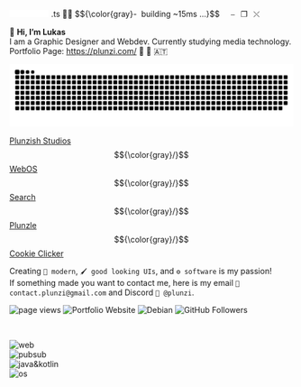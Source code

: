 <p><img alt="Debian" src="https://raw.githubusercontent.com/Plunzi/Pixmojis/refs/heads/main/plunzi.svg" width="70"> .ts 🧑‍💻 $${\color{gray}- ‎ building ~15ms ...}$$ ‎ ‎ ‎ ‎ ‎‎⎯⠀❐⠀⤬</p>

👋 **Hi, I’m Lukas**<br>
I am a Graphic Designer and Webdev.  Currently studying media technology.<br>
Portfolio Page: https://plunzi.com/ 🎥 🎨 🇦🇹

![commits](https://raw.githubusercontent.com/platane/snk/output/github-contribution-grid-snake-dark.svg)

[Plunzish Studios](https://plunzish.com) $${\color{gray}/}$$ [WebOS](https://webos.plunzi.com/) $${\color{gray}/}$$ [Search](https://search.plunzi.com/) $${\color{gray}/}$$ [Plunzle](https://daily.plunzi.com/) $${\color{gray}/}$$ [Cookie Clicker](https://plunzi-clicker.vercel.app)

Creating  ``🚀 modern``, ``🖌️ good looking UIs``, and ``⚙️ software`` is my passion!<br>
If something made you want to contact me, here is my email ``📧 contact.plunzi@gmail.com`` and Discord ``🍕 @plunzi``.

<p align="left">
    <img src="https://komarev.com/ghpvc/?username=Plunzi" alt="page views" />
    <img alt="Portfolio Website" src="https://img.shields.io/badge/website-plunzi.com-brightgreen">
    <img alt="Debian" src="https://img.shields.io/badge/System-Debian-informational?style=flat&logo=debian&color=FCC624">
    <img alt="GitHub Followers" src="https://img.shields.io/github/followers/Plunzi?style=flat&logo=github">
</p>

<br>

<p>
  <img src="https://skillicons.dev/icons?i=svelte,html,js,ts,css,react,nextjs,laravel,bun" alt="web">
  </br>
  <img src="https://skillicons.dev/icons?i=prisma,sqlite,redis,mysql,postgres," alt="pubsub">
  </br>
  <img src="https://skillicons.dev/icons?i=idea,kotlin,gradle" alt="java&kotlin">
  </br>
  <img src="https://skillicons.dev/icons?i=windows,debian" alt="os">
  </br>
</p>

<!---
Plunzi/Plunzi is a ✨ special ✨ repository because its `README.md` (this file) appears on your GitHub profile.
You can click the Preview link to take a look at your changes.
--->
